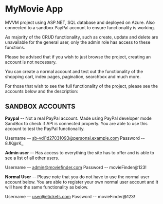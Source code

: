 # MyMovie App

 MVVM project using ASP.NET, SQL database and deployed on Azure. Also connected to a sandbox PayPal account to ensure functionality is working.

 As majority of the CRUD functionality, such as create, update and delete are unavailable for the general user, only the admin role has access to these functions. 

 Please be advised that if you wish to just browse the project, creating an account is not necessary. 
 
 You can create a normal account and test out the functionality of the shopping cart, index pages, pagination, searchbox and much more.

 For those that wish to see the full functionality of the project, please see the accounts below and the description:

 ## SANDBOX ACCOUNTS
 
 **Paypal** -- Not a real PayPal account. Made using PayPal developer mode SandBox to check if API is connected properly. You are able to use this account to test the PayPal functionality.
 
 Username -- sb-vdi1d27031093@personal.example.com
 Password -- 8.!K@rK_

 **Admin user** -- Has access to everything the site has to offer and is able to see a list of all other users.
 
 Username -- admin@moviefinder.com
 Password -- movieFinder@123!
 
 **Normal User** -- Please note that you do not have to use the normal user account below. You are able to register your own normal user account and it will have the same functionality as below.
 
 Username -- user@etickets.com
 Password -- movieFinder@123!
 
